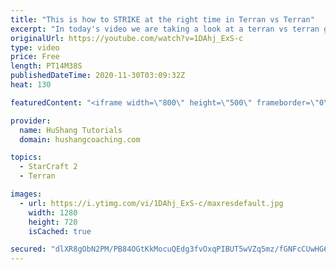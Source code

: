 ```yaml
---
title: "This is how to STRIKE at the right time in Terran vs Terran"
excerpt: "In today's video we are taking a look at a terran vs terran game I played that showcases some patience and how I like to calculate when it's the correct time to attack!  Coaching -------------------------------------------------------------------------- Website: https://www.hushangcoaching.com  Interested"
originalUrl: https://youtube.com/watch?v=1DAhj_ExS-c
type: video
price: Free
length: PT14M38S
publishedDateTime: 2020-11-30T03:09:32Z
heat: 130

featuredContent: "<iframe width=\"800\" height=\"500\" frameborder=\"0\" src=\"https://www.youtube.com/embed/1DAhj_ExS-c\" allow=\"accelerometer; autoplay; encrypted-media; gyroscope; picture-in-picture\" allowfullscreen></iframe>"

provider:
  name: HuShang Tutorials
  domain: hushangcoaching.com

topics:
  - StarCraft 2
  - Terran

images:
  - url: https://i.ytimg.com/vi/1DAhj_ExS-c/maxresdefault.jpg
    width: 1280
    height: 720
    isCached: true

secured: "dlXR8gObN2PM/PB84OGtKkMocuQEdg3fvOxqPIBUT5wVZq5mz/fGNFcCUwHG6YE8wUVmWo26TJz3EHSo5crbFWCrUM1qIocripnZwDuEOM1mvDBe54XVX2AOMq8H1WNfXIuWfIvMxZF9DZuZQHiL1Ql85lz3ljt29NJFQNmVshkoWgcukyFuG/+WdVBMp9C8QuQu8rXXAJZwz9iFWjMJHoOvw5j74ZidS1sa+2QWKUhm/XrZnlWSXocgM3Zqx5E3cnfOuVExAXOqtqyAoV7yhHg7VbvwQjhJKboI/WFPqLaP1PHQLxGKn5bxKgrQjtDal7P83gv0RX3tZGDepnqu6bMFD6K0hv5etH2nLgKaab6/0bBhCTIh2IOSOn/V6ow80vwW4qbDeImP3a475HVsOCKVMdcJeXEJx7vUSDb6eYY=;NdGf3+VUkU5+/qr+xNiY2A=="
---
```


